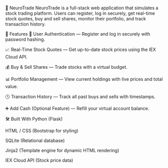 🧠 NeuroTrade
NeuroTrade is a full-stack web application that simulates a stock trading platform. Users can register, log in securely, get real-time stock quotes, buy and sell shares, monitor their portfolio, and track transaction history.

🚀 Features
🧾 User Authentication — Register and log in securely with password hashing.

📈 Real-Time Stock Quotes — Get up-to-date stock prices using the IEX Cloud API.

💰 Buy & Sell Shares — Trade stocks with a virtual budget.

📊 Portfolio Management — View current holdings with live prices and total value.

🕓 Transaction History — Track all past buys and sells with timestamps.

➕ Add Cash (Optional Feature) — Refill your virtual account balance.

🛠️ Built With
Python (Flask)

HTML / CSS (Bootstrap for styling)

SQLite (Relational database)

Jinja2 (Template engine for dynamic HTML rendering)

IEX Cloud API (Stock price data)
